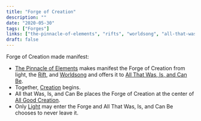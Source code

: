 ```yaml
---
title: "Forge of Creation"
description: ""
date: "2020-05-30"
tags: ["Forges"]
links: ["the-pinnacle-of-elements", "rifts", "worldsong", "all-that-was-is-and-can-be", "creation", "all-good-creation", "light"]
draft: false
---
```


Forge of Creation made manifest:

- [The Pinnacle of Elements](/notes/the-pinnacle-of-elements/) makes manifest the Forge of Creation from light, the [Rift](/notes/rifts/), and [Worldsong](/notes/worldsong/) and offers it to [All That Was, Is, and Can Be](/notes/all-that-was-is-and-can-be/).
- Together, [Creation](/notes/creation/) begins.
- All that Was, Is, and Can Be places the Forge of Creation at the center of [All Good Creation](/notes/all-good-creation/).
- Only [Light](/notes/light/) may enter the Forge and All That Was, Is, and Can Be chooses to never leave it.

